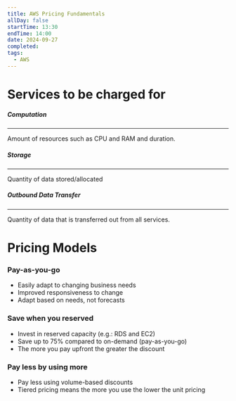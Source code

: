 ```yaml
---
title: AWS Pricing Fundamentals
allDay: false
startTime: 13:30
endTime: 14:00
date: 2024-09-27
completed: 
tags:
  - AWS
---
```

# Services to be charged for

##### Computation 
---
Amount of resources such as CPU and RAM and duration.



##### Storage 
---
Quantity of data stored/allocated



##### Outbound Data Transfer
---
Quantity of data that is transferred out from all services.





# Pricing Models

### Pay-as-you-go

- Easily adapt to changing business needs
- Improved responsiveness to change
- Adapt based on needs, not forecasts
  
  
### Save when you reserved

- Invest in reserved capacity (e.g.: RDS and EC2)
- Save up to 75% compared to on-demand (pay-as-you-go)
- The more you pay upfront the greater the discount
  
  
### Pay less by using more

- Pay less using volume-based discounts
- Tiered pricing means the more you use the lower the unit pricing



